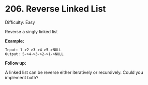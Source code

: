 # 206. Reverse Linked List

Difficulty: Easy

Reverse a singly linked list

**Example:**

```
Input: 1->2->3->4->5->NULL
Output: 5->4->3->2->1->NULL
```

**Follow up:**

A linked list can be reverse either iteratively or recursively. Could you implement both?